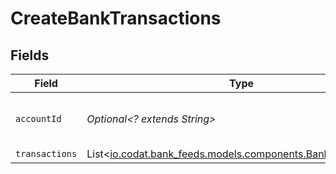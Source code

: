 # CreateBankTransactions


## Fields

| Field                                                                                                       | Type                                                                                                        | Required                                                                                                    | Description                                                                                                 | Example                                                                                                     |
| ----------------------------------------------------------------------------------------------------------- | ----------------------------------------------------------------------------------------------------------- | ----------------------------------------------------------------------------------------------------------- | ----------------------------------------------------------------------------------------------------------- | ----------------------------------------------------------------------------------------------------------- |
| `accountId`                                                                                                 | *Optional<? extends String>*                                                                                | :heavy_minus_sign:                                                                                          | Unique identifier for a bank account.                                                                       | 13d946f0-c5d5-42bc-b092-97ece17923ab                                                                        |
| `transactions`                                                                                              | List<[io.codat.bank_feeds.models.components.BankTransactions](../../models/components/BankTransactions.md)> | :heavy_minus_sign:                                                                                          | N/A                                                                                                         |                                                                                                             |